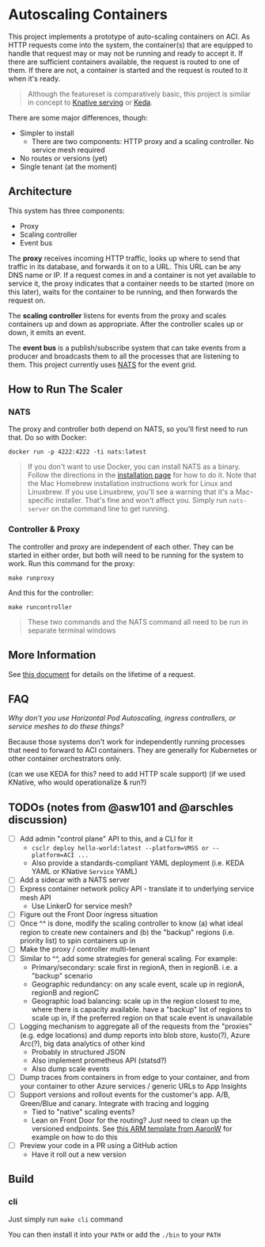 # Autoscaling Containers

This project implements a prototype of auto-scaling containers on ACI. As HTTP requests come into the system, the container(s) that are equipped to handle that request may or may not be running and ready to accept it. If there are sufficient containers available, the request is routed to one of them.  If there are not, a container is started and the request is routed to it when it's ready.

>Although the featureset is comparatively basic, this project is similar in concept to [Knative serving](https://knative.dev/docs/serving/) or [Keda](https://keda.sh). 

There are some major differences, though:

- Simpler to install
    - There are two components: HTTP proxy and a scaling controller. No service mesh required
- No routes or versions (yet)
- Single tenant (at the moment)

## Architecture

This system has three components:

- Proxy
- Scaling controller
- Event bus

The **proxy** receives incoming HTTP traffic, looks up where to send that traffic in its database, and forwards it on to a URL. This URL can be any DNS name or IP. If a request comes in and a container is not yet available to service it, the proxy indicates that a container needs to be started (more on this later), waits for the container to be running, and then forwards the request on.

The **scaling controller** listens for events from the proxy and scales containers up and down as appropriate.  After the controller scales up or down, it emits an event.

The **event bus** is a publish/subscribe system that can take events from a producer and broadcasts them to all the processes that are listening to them. This project currently uses [NATS](https://nats.io) for the event grid.

## How to Run The Scaler

### NATS

The proxy and controller both depend on NATS, so you'll first need to run that. Do so with Docker:

```shell
docker run -p 4222:4222 -ti nats:latest
```

>If you don't want to use Docker, you can install NATS as a binary. Follow the directions in the [installation page](https://docs.nats.io/nats-server/installation) for how to do it. Note that the Mac Homebrew installation instructions work for Linux and Linuxbrew. If you use Linuxbrew, you'll see a warning that it's a Mac-specific installer. That's fine and won't affect you. Simply run `nats-server` on the command line to get running.

### Controller & Proxy

The controller and proxy are independent of each other. They can be started in either order, but both will need to be running for the system to work. Run this command for the proxy:

```shell
make runproxy
```

And this for the controller:

```shell
make runcontroller
```

>These two commands and the NATS command all need to be run in separate terminal windows

## More Information

See [this document](./docs/REQUEST_LIFECYCLE.md) for details on the lifetime of a request.

## FAQ

_Why don't you use Horizontal Pod Autoscaling, ingress controllers, or service meshes to do these things?_

Because those systems don't work for independently running processes that need to forward to ACI containers. They are generally for Kubernetes or other container orchestrators only.

(can we use KEDA for this? need to add HTTP scale support)
(if we used KNative, who would operationalize & run?)

## TODOs (notes from @asw101 and @arschles discussion)

- [ ] Add admin "control plane" API to this, and a CLI for it
    - `csclr deploy hello-world:latest --platform=VMSS or --platform=ACI ...`
    - Also provide a standards-compliant YAML deployment (i.e. KEDA YAML or KNative `Service` YAML)
- [ ] Add a sidecar with a NATS server
- [ ] Express container network policy API - translate it to underlying service mesh API
    - Use LinkerD for service mesh?
- [ ] Figure out the Front Door ingress situation
- [ ] Once ^^ is done, modify the scaling controller to know (a) what ideal region to create new containers and (b) the "backup" regions (i.e. priority list) to spin containers up in
- [ ] Make the proxy / controller multi-tenant
- [ ] Similar to ^^, add some strategies for general scaling. For example:
    - Primary/secondary: scale first in regionA, then in regionB. i.e. a "backup" scenario
    - Geographic redundancy: on any scale event, scale up in regionA, regionB and regionC
    - Geographic load balancing: scale up in the region closest to me, where there is capacity available. have a "backup" list of regions to scale up in, if the preferred region on that scale event is unavailable
- [ ] Logging mechanism to aggregate all of the requests from the "proxies" (e.g. edge locations) and dump reports into blob store, kusto(?), Azure Arc(?), big data analytics of other kind
    - Probably in structured JSON
    - Also implement prometheus API (statsd?)
    - Also dump scale events
- [ ] Dump traces from containers in from edge to your container, and from your container to other Azure services / generic URLs to App Insights
- [ ] Support versions and rollout events for the customer's app. A/B, Green/Blue and canary. Integrate with tracing and logging
    - Tied to "native" scaling events?
    - Lean on Front Door for the routing? Just need to clean up the versioned endpoints. See [this ARM template from AaronW](https://github.com/aaronmsft/aaronmsft-com/blob/master/azure-front-door-container-instances-arm/azuredeploy.json) for example on how to do this
- [ ] Preview your code in a PR using a GitHub action
    - Have it roll out a new version

## Build

### cli

Just simply run ```make cli``` command

You can then install it into your ```PATH``` or add the ```./bin``` to your ```PATH```
